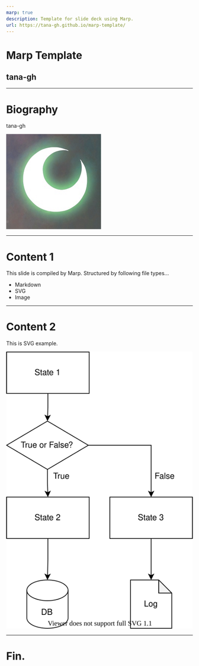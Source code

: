 ```yaml
---
marp: true
description: Template for slide deck using Marp.
url: https://tana-gh.github.io/marp-template/
---
```


# Marp Template

## tana-gh

---

# Biography

tana-gh

![Icon](./icon.png)

---

# Content 1

This slide is compiled by Marp.
Structured by following file types...

- Markdown
- SVG
- Image

---

# Content 2

This is SVG example.

![SVG](./example.drawio.svg)

---

# Fin.